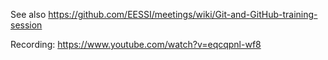 See also https://github.com/EESSI/meetings/wiki/Git-and-GitHub-training-session

Recording: https://www.youtube.com/watch?v=eqcqpnl-wf8

